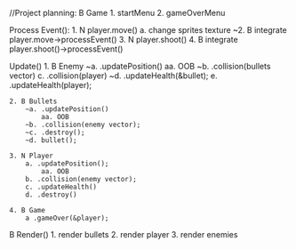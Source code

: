 //Project planning:
B Game
    1. startMenu
    2. gameOverMenu

Process Event():
    1. N player.move()
        a. change sprites texture
    ~2. B integrate player.move->processEvent()
    3. N player.shoot()
    4. B integrate player.shoot()->processEvent()

Update()
    1. B Enemy
        ~a. .updatePosition()
            aa. OOB
        ~b. .collision(bullets vector)
        c. .collision(player)
        ~d. .updateHealth(&bullet);
        e. .updateHealth(player);
    
    2. B Bullets
        ~a. .updatePosition()
            aa. OOB
        ~b. .collision(enemy vector);
        ~c. .destroy();
        ~d. bullet();
    
    3. N Player
        a. .updatePosition();
            aa. OOB
        b. .collision(enemy vector);
        c. .updateHealth()
        d. .destroy()
    
    4. B Game
        a .gameOver(&player);
    
B Render()
    1. render bullets
    2. render player
    3. render enemies